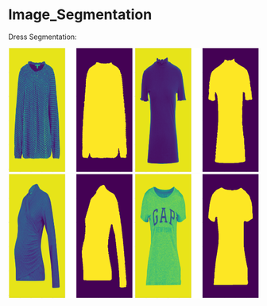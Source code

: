 # Image_Segmentation

Dress Segmentation:


<p float="left">
  <img src="https://github.com/cjaitej/Image_Segmentation/blob/main/dress_segmentation/Results/download1.png" width="250" height="250">
  <img src="https://github.com/cjaitej/Image_Segmentation/blob/main/dress_segmentation/Results/download2.png" width="250" height="250">
  <img src="https://github.com/cjaitej/Image_Segmentation/blob/main/dress_segmentation/Results/download3.png" width="250" height="250">
  <img src="https://github.com/cjaitej/Image_Segmentation/blob/main/dress_segmentation/Results/download4.png" width="250" height="250">
</p>



